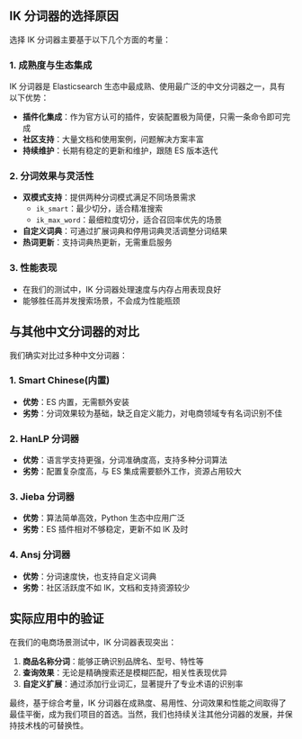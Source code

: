 
## IK 分词器的选择原因

选择 IK 分词器主要基于以下几个方面的考量：

### 1. 成熟度与生态集成

IK 分词器是 Elasticsearch 生态中最成熟、使用最广泛的中文分词器之一，具有以下优势：

- **插件化集成**：作为官方认可的插件，安装配置极为简便，只需一条命令即可完成
- **社区支持**：大量文档和使用案例，问题解决方案丰富
- **持续维护**：长期有稳定的更新和维护，跟随 ES 版本迭代

### 2. 分词效果与灵活性

- **双模式支持**：提供两种分词模式满足不同场景需求
  - `ik_smart`：最少切分，适合精准搜索
  - `ik_max_word`：最细粒度切分，适合召回率优先的场景
- **自定义词典**：可通过扩展词典和停用词典灵活调整分词结果
- **热词更新**：支持词典热更新，无需重启服务

### 3. 性能表现

- 在我们的测试中，IK 分词器处理速度与内存占用表现良好
- 能够胜任高并发搜索场景，不会成为性能瓶颈

## 与其他中文分词器的对比

我们确实对比过多种中文分词器：

### 1. Smart Chinese(内置)

- **优势**：ES 内置，无需额外安装
- **劣势**：分词效果较为基础，缺乏自定义能力，对电商领域专有名词识别不佳

### 2. HanLP 分词器

- **优势**：语言学支持更强，分词准确度高，支持多种分词算法
- **劣势**：配置复杂度高，与 ES 集成需要额外工作，资源占用较大

### 3. Jieba 分词器

- **优势**：算法简单高效，Python 生态中应用广泛
- **劣势**：ES 插件相对不够稳定，更新不如 IK 及时

### 4. Ansj 分词器

- **优势**：分词速度快，也支持自定义词典
- **劣势**：社区活跃度不如 IK，文档和支持资源较少

## 实际应用中的验证

在我们的电商场景测试中，IK 分词器表现突出：

1. **商品名称分词**：能够正确识别品牌名、型号、特性等
2. **查询效果**：无论是精确搜索还是模糊匹配，相关性表现优异
3. **自定义扩展**：通过添加行业词汇，显著提升了专业术语的识别率

最终，基于综合考量，IK 分词器在成熟度、易用性、分词效果和性能之间取得了最佳平衡，成为我们项目的首选。当然，我们也持续关注其他分词器的发展，并保持技术栈的可替换性。